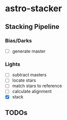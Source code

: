 # astro-stacker


## Stacking Pipeline

### Bias/Darks
- [ ] generate master

### Lights
- [ ] subtract masters
- [ ] locate stars
- [ ] match stars to reference
- [ ] calculate alignment
- [x] stack

## TODOs

